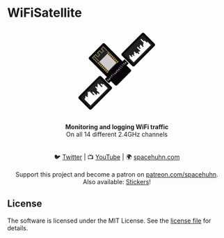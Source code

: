 # WiFiSatellite

<p align="center"><img alt="WiFiSatellite Logo" src="img/wifi_satellite_logo.png" width="200"></p>

<p align="center">
<b>Monitoring and logging WiFi traffic</b><br>
On all 14 different 2.4GHz channels<br><br>
<br>🐦 <a href="https://twitter.com/spacehuhn">Twitter</a>
| 📺 <a href="https://www.youtube.com/spacehuhn">YouTube</a>
| 🌍 <a href="https://spacehuhn.com">spacehuhn.com</a><br>
<br>
Support this project and become a patron on <a href="https://patreon.com/spacehuhn">patreon.com/spacehuhn</a>.<br>
Also available: <a href="https://www.tindie.com/products/Spacehuhn/spacehuhn-stickers/">Stickers</a></b>!
</p>

## License

The software is licensed under the MIT License. See the [license file](LICENSE) for details.  